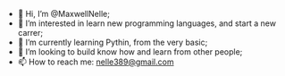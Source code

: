 - 👋 Hi, I’m @MaxwellNelle;
- 👀 I’m interested in learn new programming languages, and start a new carrer;
- 🌱 I’m currently learning Pythin, from the very basic;
- 💞️ I’m looking to build know how and learn from other people;
- 📫 How to reach me: nelle389@gmail.com

<!---
MaskNelle/MaskNelle is a ✨ special ✨ repository because its `README.md` (this file) appears on your GitHub profile.
You can click the Preview link to take a look at your changes.
--->
